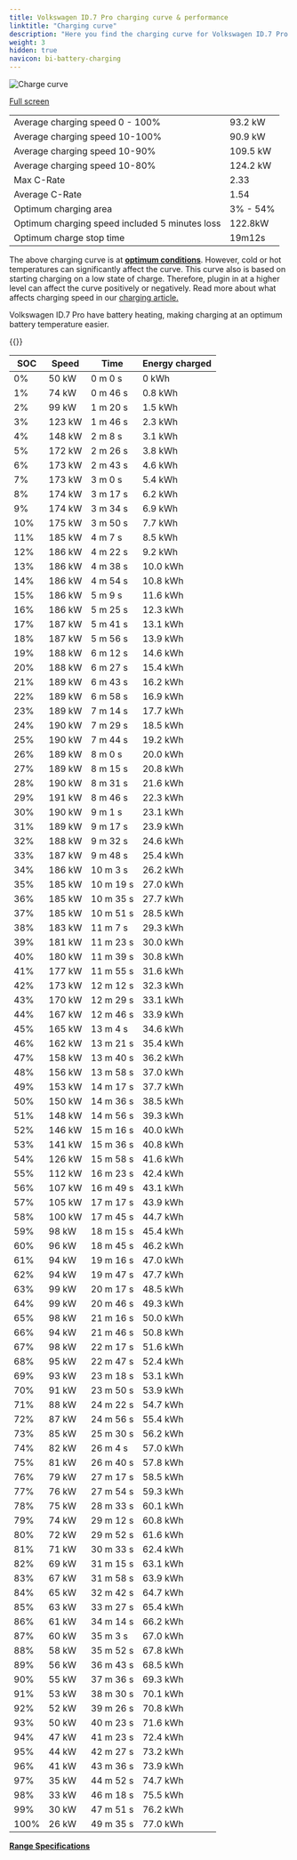 ```yaml
---
title: Volkswagen ID.7 Pro charging curve & performance
linktitle: "Charging curve"
description: "Here you find the charging curve for Volkswagen ID.7 Pro."
weight: 3
hidden: true
navicon: bi-battery-charging
---
```

<!-- markdownlint-disable MD033 -->
<img src="../chargingcurve.svg" alt="Charge curve" class="img-fluid">

[Full screen](../chargingcurve.svg)


<table class="table table-striped border">
<tbody>
<tr>
<td>Average charging speed 0 - 100%</td><td>93.2 kW</td>
</tr>
<tr>
<td>Average charging speed 10-100%</td><td>90.9 kW</td>
</tr>
<tr>
<td>Average charging speed 10-90%</td><td>109.5 kW</td>
</tr>
<tr>
<td>Average charging speed 10-80%</td><td>124.2 kW</td>
</tr>
<tr>
<td>Max C-Rate</td><td>2.33</td>
</tr>
<tr>
<td>Average C-Rate</td><td>1.54</td>
</tr>
<tr>
<td>Optimum charging area</td><td>3% - 54%</td>
</tr>
<tr>
<td>Optimum charging speed included 5 minutes loss</td><td>122.8kW</td>
</tr>
<tr>
<td>Optimum charge stop time</td><td>19m12s</td>
</tr>
</tbody>
</table>


The above charging curve is at **[optimum conditions](../../../../../technology/battery/charging/#temperature)**. However, cold or hot temperatures can significantly affect the curve. This curve also is based on starting charging on a low state of charge. Therefore, plugin in at a higher level can affect the curve positively or negatively. Read more about what affects charging speed in our [charging article.](../../../../../technology/battery/charging/)


Volkswagen ID.7 Pro have battery heating, making charging at an optimum battery temperature easier.


{{<evkxdisplayaddarticle />}}
<table class="table table-striped border">
<thead>
<tr><th>SOC</th><th>Speed</th><th>Time</th><th>Energy charged</th></tr>
</thead>
<tbody>
<tr>
<td>0%</td><td>50 kW</td><td> 0 m 0 s </td><td>0 kWh </td>
</tr>
<tr>
<td>1%</td><td>74 kW</td><td> 0 m 46 s </td><td>0.8 kWh </td>
</tr>
<tr>
<td>2%</td><td>99 kW</td><td> 1 m 20 s </td><td>1.5 kWh </td>
</tr>
<tr>
<td>3%</td><td>123 kW</td><td> 1 m 46 s </td><td>2.3 kWh </td>
</tr>
<tr>
<td>4%</td><td>148 kW</td><td> 2 m 8 s </td><td>3.1 kWh </td>
</tr>
<tr>
<td>5%</td><td>172 kW</td><td> 2 m 26 s </td><td>3.8 kWh </td>
</tr>
<tr>
<td>6%</td><td>173 kW</td><td> 2 m 43 s </td><td>4.6 kWh </td>
</tr>
<tr>
<td>7%</td><td>173 kW</td><td> 3 m 0 s </td><td>5.4 kWh </td>
</tr>
<tr>
<td>8%</td><td>174 kW</td><td> 3 m 17 s </td><td>6.2 kWh </td>
</tr>
<tr>
<td>9%</td><td>174 kW</td><td> 3 m 34 s </td><td>6.9 kWh </td>
</tr>
<tr>
<td>10%</td><td>175 kW</td><td> 3 m 50 s </td><td>7.7 kWh </td>
</tr>
<tr>
<td>11%</td><td>185 kW</td><td> 4 m 7 s </td><td>8.5 kWh </td>
</tr>
<tr>
<td>12%</td><td>186 kW</td><td> 4 m 22 s </td><td>9.2 kWh </td>
</tr>
<tr>
<td>13%</td><td>186 kW</td><td> 4 m 38 s </td><td>10.0 kWh </td>
</tr>
<tr>
<td>14%</td><td>186 kW</td><td> 4 m 54 s </td><td>10.8 kWh </td>
</tr>
<tr>
<td>15%</td><td>186 kW</td><td> 5 m 9 s </td><td>11.6 kWh </td>
</tr>
<tr>
<td>16%</td><td>186 kW</td><td> 5 m 25 s </td><td>12.3 kWh </td>
</tr>
<tr>
<td>17%</td><td>187 kW</td><td> 5 m 41 s </td><td>13.1 kWh </td>
</tr>
<tr>
<td>18%</td><td>187 kW</td><td> 5 m 56 s </td><td>13.9 kWh </td>
</tr>
<tr>
<td>19%</td><td>188 kW</td><td> 6 m 12 s </td><td>14.6 kWh </td>
</tr>
<tr>
<td>20%</td><td>188 kW</td><td> 6 m 27 s </td><td>15.4 kWh </td>
</tr>
<tr>
<td>21%</td><td>189 kW</td><td> 6 m 43 s </td><td>16.2 kWh </td>
</tr>
<tr>
<td>22%</td><td>189 kW</td><td> 6 m 58 s </td><td>16.9 kWh </td>
</tr>
<tr>
<td>23%</td><td>189 kW</td><td> 7 m 14 s </td><td>17.7 kWh </td>
</tr>
<tr>
<td>24%</td><td>190 kW</td><td> 7 m 29 s </td><td>18.5 kWh </td>
</tr>
<tr>
<td>25%</td><td>190 kW</td><td> 7 m 44 s </td><td>19.2 kWh </td>
</tr>
<tr>
<td>26%</td><td>189 kW</td><td> 8 m 0 s </td><td>20.0 kWh </td>
</tr>
<tr>
<td>27%</td><td>189 kW</td><td> 8 m 15 s </td><td>20.8 kWh </td>
</tr>
<tr>
<td>28%</td><td>190 kW</td><td> 8 m 31 s </td><td>21.6 kWh </td>
</tr>
<tr>
<td>29%</td><td>191 kW</td><td> 8 m 46 s </td><td>22.3 kWh </td>
</tr>
<tr>
<td>30%</td><td>190 kW</td><td> 9 m 1 s </td><td>23.1 kWh </td>
</tr>
<tr>
<td>31%</td><td>189 kW</td><td> 9 m 17 s </td><td>23.9 kWh </td>
</tr>
<tr>
<td>32%</td><td>188 kW</td><td> 9 m 32 s </td><td>24.6 kWh </td>
</tr>
<tr>
<td>33%</td><td>187 kW</td><td> 9 m 48 s </td><td>25.4 kWh </td>
</tr>
<tr>
<td>34%</td><td>186 kW</td><td> 10 m 3 s </td><td>26.2 kWh </td>
</tr>
<tr>
<td>35%</td><td>185 kW</td><td> 10 m 19 s </td><td>27.0 kWh </td>
</tr>
<tr>
<td>36%</td><td>185 kW</td><td> 10 m 35 s </td><td>27.7 kWh </td>
</tr>
<tr>
<td>37%</td><td>185 kW</td><td> 10 m 51 s </td><td>28.5 kWh </td>
</tr>
<tr>
<td>38%</td><td>183 kW</td><td> 11 m 7 s </td><td>29.3 kWh </td>
</tr>
<tr>
<td>39%</td><td>181 kW</td><td> 11 m 23 s </td><td>30.0 kWh </td>
</tr>
<tr>
<td>40%</td><td>180 kW</td><td> 11 m 39 s </td><td>30.8 kWh </td>
</tr>
<tr>
<td>41%</td><td>177 kW</td><td> 11 m 55 s </td><td>31.6 kWh </td>
</tr>
<tr>
<td>42%</td><td>173 kW</td><td> 12 m 12 s </td><td>32.3 kWh </td>
</tr>
<tr>
<td>43%</td><td>170 kW</td><td> 12 m 29 s </td><td>33.1 kWh </td>
</tr>
<tr>
<td>44%</td><td>167 kW</td><td> 12 m 46 s </td><td>33.9 kWh </td>
</tr>
<tr>
<td>45%</td><td>165 kW</td><td> 13 m 4 s </td><td>34.6 kWh </td>
</tr>
<tr>
<td>46%</td><td>162 kW</td><td> 13 m 21 s </td><td>35.4 kWh </td>
</tr>
<tr>
<td>47%</td><td>158 kW</td><td> 13 m 40 s </td><td>36.2 kWh </td>
</tr>
<tr>
<td>48%</td><td>156 kW</td><td> 13 m 58 s </td><td>37.0 kWh </td>
</tr>
<tr>
<td>49%</td><td>153 kW</td><td> 14 m 17 s </td><td>37.7 kWh </td>
</tr>
<tr>
<td>50%</td><td>150 kW</td><td> 14 m 36 s </td><td>38.5 kWh </td>
</tr>
<tr>
<td>51%</td><td>148 kW</td><td> 14 m 56 s </td><td>39.3 kWh </td>
</tr>
<tr>
<td>52%</td><td>146 kW</td><td> 15 m 16 s </td><td>40.0 kWh </td>
</tr>
<tr>
<td>53%</td><td>141 kW</td><td> 15 m 36 s </td><td>40.8 kWh </td>
</tr>
<tr>
<td>54%</td><td>126 kW</td><td> 15 m 58 s </td><td>41.6 kWh </td>
</tr>
<tr>
<td>55%</td><td>112 kW</td><td> 16 m 23 s </td><td>42.4 kWh </td>
</tr>
<tr>
<td>56%</td><td>107 kW</td><td> 16 m 49 s </td><td>43.1 kWh </td>
</tr>
<tr>
<td>57%</td><td>105 kW</td><td> 17 m 17 s </td><td>43.9 kWh </td>
</tr>
<tr>
<td>58%</td><td>100 kW</td><td> 17 m 45 s </td><td>44.7 kWh </td>
</tr>
<tr>
<td>59%</td><td>98 kW</td><td> 18 m 15 s </td><td>45.4 kWh </td>
</tr>
<tr>
<td>60%</td><td>96 kW</td><td> 18 m 45 s </td><td>46.2 kWh </td>
</tr>
<tr>
<td>61%</td><td>94 kW</td><td> 19 m 16 s </td><td>47.0 kWh </td>
</tr>
<tr>
<td>62%</td><td>94 kW</td><td> 19 m 47 s </td><td>47.7 kWh </td>
</tr>
<tr>
<td>63%</td><td>99 kW</td><td> 20 m 17 s </td><td>48.5 kWh </td>
</tr>
<tr>
<td>64%</td><td>99 kW</td><td> 20 m 46 s </td><td>49.3 kWh </td>
</tr>
<tr>
<td>65%</td><td>98 kW</td><td> 21 m 16 s </td><td>50.0 kWh </td>
</tr>
<tr>
<td>66%</td><td>94 kW</td><td> 21 m 46 s </td><td>50.8 kWh </td>
</tr>
<tr>
<td>67%</td><td>98 kW</td><td> 22 m 17 s </td><td>51.6 kWh </td>
</tr>
<tr>
<td>68%</td><td>95 kW</td><td> 22 m 47 s </td><td>52.4 kWh </td>
</tr>
<tr>
<td>69%</td><td>93 kW</td><td> 23 m 18 s </td><td>53.1 kWh </td>
</tr>
<tr>
<td>70%</td><td>91 kW</td><td> 23 m 50 s </td><td>53.9 kWh </td>
</tr>
<tr>
<td>71%</td><td>88 kW</td><td> 24 m 22 s </td><td>54.7 kWh </td>
</tr>
<tr>
<td>72%</td><td>87 kW</td><td> 24 m 56 s </td><td>55.4 kWh </td>
</tr>
<tr>
<td>73%</td><td>85 kW</td><td> 25 m 30 s </td><td>56.2 kWh </td>
</tr>
<tr>
<td>74%</td><td>82 kW</td><td> 26 m 4 s </td><td>57.0 kWh </td>
</tr>
<tr>
<td>75%</td><td>81 kW</td><td> 26 m 40 s </td><td>57.8 kWh </td>
</tr>
<tr>
<td>76%</td><td>79 kW</td><td> 27 m 17 s </td><td>58.5 kWh </td>
</tr>
<tr>
<td>77%</td><td>76 kW</td><td> 27 m 54 s </td><td>59.3 kWh </td>
</tr>
<tr>
<td>78%</td><td>75 kW</td><td> 28 m 33 s </td><td>60.1 kWh </td>
</tr>
<tr>
<td>79%</td><td>74 kW</td><td> 29 m 12 s </td><td>60.8 kWh </td>
</tr>
<tr>
<td>80%</td><td>72 kW</td><td> 29 m 52 s </td><td>61.6 kWh </td>
</tr>
<tr>
<td>81%</td><td>71 kW</td><td> 30 m 33 s </td><td>62.4 kWh </td>
</tr>
<tr>
<td>82%</td><td>69 kW</td><td> 31 m 15 s </td><td>63.1 kWh </td>
</tr>
<tr>
<td>83%</td><td>67 kW</td><td> 31 m 58 s </td><td>63.9 kWh </td>
</tr>
<tr>
<td>84%</td><td>65 kW</td><td> 32 m 42 s </td><td>64.7 kWh </td>
</tr>
<tr>
<td>85%</td><td>63 kW</td><td> 33 m 27 s </td><td>65.4 kWh </td>
</tr>
<tr>
<td>86%</td><td>61 kW</td><td> 34 m 14 s </td><td>66.2 kWh </td>
</tr>
<tr>
<td>87%</td><td>60 kW</td><td> 35 m 3 s </td><td>67.0 kWh </td>
</tr>
<tr>
<td>88%</td><td>58 kW</td><td> 35 m 52 s </td><td>67.8 kWh </td>
</tr>
<tr>
<td>89%</td><td>56 kW</td><td> 36 m 43 s </td><td>68.5 kWh </td>
</tr>
<tr>
<td>90%</td><td>55 kW</td><td> 37 m 36 s </td><td>69.3 kWh </td>
</tr>
<tr>
<td>91%</td><td>53 kW</td><td> 38 m 30 s </td><td>70.1 kWh </td>
</tr>
<tr>
<td>92%</td><td>52 kW</td><td> 39 m 26 s </td><td>70.8 kWh </td>
</tr>
<tr>
<td>93%</td><td>50 kW</td><td> 40 m 23 s </td><td>71.6 kWh </td>
</tr>
<tr>
<td>94%</td><td>47 kW</td><td> 41 m 23 s </td><td>72.4 kWh </td>
</tr>
<tr>
<td>95%</td><td>44 kW</td><td> 42 m 27 s </td><td>73.2 kWh </td>
</tr>
<tr>
<td>96%</td><td>41 kW</td><td> 43 m 36 s </td><td>73.9 kWh </td>
</tr>
<tr>
<td>97%</td><td>35 kW</td><td> 44 m 52 s </td><td>74.7 kWh </td>
</tr>
<tr>
<td>98%</td><td>33 kW</td><td> 46 m 18 s </td><td>75.5 kWh </td>
</tr>
<tr>
<td>99%</td><td>30 kW</td><td> 47 m 51 s </td><td>76.2 kWh </td>
</tr>
<tr>
<td>100%</td><td>26 kW</td><td> 49 m 35 s </td><td>77.0 kWh </td>
</tr>
</tbody>
</table>

<div class="mt-3 mb-3">
<a href="../rangeandconsumption/" class="text-decoration-none text-black">
<strong><i class="bi-arrow-left"></i> Range </strong>
</a>
<a href="../specifications/" class="text-decoration-none text-black float-end">
<strong>Specifications <i class="bi-arrow-right"></i></strong>
</a>
</div>

